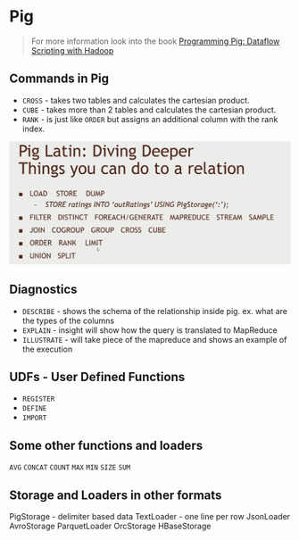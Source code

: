 # Pig

> For more information look into the book [Programming Pig: Dataflow Scripting with Hadoop](https://www.amazon.com/Programming-Pig-Dataflow-Scripting-Hadoop/dp/1491937092/ref=pd_sbs_1/132-8475213-1692361?pd_rd_w=5Cake&pf_rd_p=3676f086-9496-4fd7-8490-77cf7f43f846&pf_rd_r=G34CHAB3ZVSRMKD1FPJ7&pd_rd_r=7aafbcc0-3d3c-4054-a0af-4e7384aeebce&pd_rd_wg=xKKVp&pd_rd_i=1491937092&psc=1)

## Commands in Pig

- `CROSS` - takes two tables and calculates the cartesian product.
- `CUBE` - takes more than 2 tables and calculates the cartesian product.
- `RANK` - is just like `ORDER` but assigns an additional column with the rank index.

![Commands in Pig](./docs/01.png)

## Diagnostics

- `DESCRIBE` -  shows the schema of the relationship inside pig. ex. what are the types of the columns
- `EXPLAIN` - insight will show how the query is translated to MapReduce
- `ILLUSTRATE` - will take piece of the mapreduce and shows an example of the execution

## UDFs - User Defined Functions

- `REGISTER`
- `DEFINE`
- `IMPORT`

## Some other functions and loaders

`AVG` `CONCAT` `COUNT` `MAX` `MIN` `SIZE` `SUM`

## Storage and Loaders in other formats

PigStorage - delimiter based data
TextLoader - one line per row
JsonLoader
AvroStorage
ParquetLoader
OrcStorage
HBaseStorage
